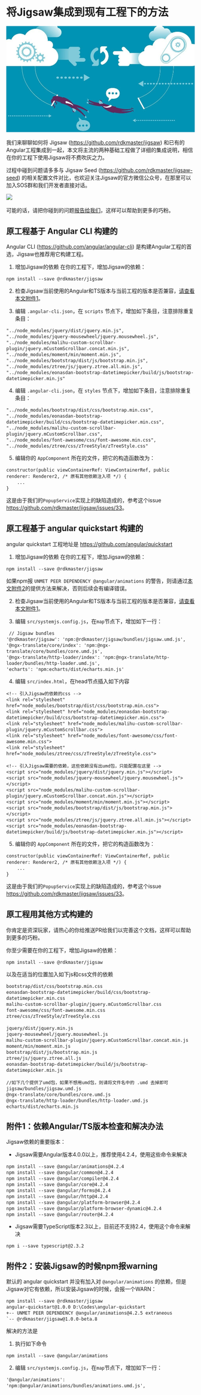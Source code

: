 
# 将Jigsaw集成到现有工程下的方法

![](title.jpg)

我们来聊聊如何将 Jigsaw (https://github.com/rdkmaster/jigsaw) 和已有的Angular工程集成到一起，本文将主流的两种基础工程做了详细的集成说明，相信在你的工程下使用Jigsaw将不费吹灰之力。

过程中碰到问题请多多与 Jigsaw Seed (<https://github.com/rdkmaster/jigsaw-seed>) 的相关配置文件对比，也欢迎关注Jigsaw的官方微信公众号，在那里可以加入SOS群和我们开发者直接对话。

![](image/qr-weixin.jpg)

可能的话，请把你碰到的问题[报告给我们](https://github.com/rdkmaster/jigsaw/issues/new)，这样可以帮助到更多的巧粉。

## 原工程基于 Angular CLI 构建的

Angular CLI (<https://github.com/angular/angular-cli>) 是构建Angular工程的首选，Jigsaw也推荐用它构建工程。

1. 增加Jigsaw的依赖
在你的工程下，增加Jigsaw的依赖：
```
npm install --save @rdkmaster/jigsaw
```

2. 检查Jigsaw当前使用的Angular和TS版本与当前工程的版本是否兼容，[请查看本文附件1](#ver-dep)。

3. 编辑 `.angular-cli.json`，在 `scripts` 节点下，增加如下条目，注意排除重复条目：
```
"../node_modules/jquery/dist/jquery.min.js",
"../node_modules/jquery-mousewheel/jquery.mousewheel.js",
"../node_modules/malihu-custom-scrollbar-plugin/jquery.mCustomScrollbar.concat.min.js",
"../node_modules/moment/min/moment.min.js",
"../node_modules/bootstrap/dist/js/bootstrap.min.js",
"../node_modules/ztree/js/jquery.ztree.all.min.js",
"../node_modules/eonasdan-bootstrap-datetimepicker/build/js/bootstrap-datetimepicker.min.js"
```

4. 编辑 `.angular-cli.json`，在 `styles` 节点下，增加如下条目，注意排除重复条目：
```
"../node_modules/bootstrap/dist/css/bootstrap.min.css",
"../node_modules/eonasdan-bootstrap-datetimepicker/build/css/bootstrap-datetimepicker.min.css",
"../node_modules/malihu-custom-scrollbar-plugin/jquery.mCustomScrollbar.css",
"../node_modules/font-awesome/css/font-awesome.min.css",
"../node_modules/ztree/css/zTreeStyle/zTreeStyle.css"
```

5. 编辑你的 `AppComponent` 所在的文件，把它的构造函数改为：
```
constructor(public viewContainerRef: ViewContainerRef, public renderer: Renderer2, /* 原有其他依赖注入项 */) {
    ...
}
```
这是由于我们的`PopupService`实现上的缺陷造成的，参考这个issue <https://github.com/rdkmaster/jigsaw/issues/33>。

## 原工程基于 angular quickstart 构建的

angular quickstart 工程地址是 <https://github.com/angular/quickstart>

1. 增加Jigsaw的依赖
在你的工程下，增加Jigsaw的依赖：
```
npm install --save @rdkmaster/jigsaw
```
如果npm报 `UNMET PEER DEPENDENCY @angular/animations` 的警告，则请通过[本文附件2](#peer-dep-warn)的提供方法来解决，否则后续会有编译错误。

2. 检查Jigsaw当前使用的Angular和TS版本与当前工程的版本是否兼容，[请查看本文附件1](#ver-dep)。

3. 编辑 `src/systemjs.config.js`，在`map`节点下，增加如下一行：
```
 // Jigsaw bundles
'@rdkmaster/jigsaw': 'npm:@rdkmaster/jigsaw/bundles/jigsaw.umd.js',
'@ngx-translate/core/index': 'npm:@ngx-translate/core/bundles/core.umd.js',
'@ngx-translate/http-loader/index': 'npm:@ngx-translate/http-loader/bundles/http-loader.umd.js',
'echarts': 'npm:echarts/dist/echarts.min.js'
```

4. 编辑 `src/index.html`，在head节点插入如下内容
```
<!-- 引入Jigsaw的依赖的css -->
<link rel="stylesheet" href="node_modules/bootstrap/dist/css/bootstrap.min.css">
<link rel="stylesheet" href="node_modules/eonasdan-bootstrap-datetimepicker/build/css/bootstrap-datetimepicker.min.css">
<link rel="stylesheet" href="node_modules/malihu-custom-scrollbar-plugin/jquery.mCustomScrollbar.css">
<link rel="stylesheet" href="node_modules/font-awesome/css/font-awesome.min.css">
<link rel="stylesheet" href="node_modules/ztree/css/zTreeStyle/zTreeStyle.css">

<!-- 引入Jigsaw需要的依赖，这些依赖没有出umd包，只能配置在这里 -->
<script src="node_modules/jquery/dist/jquery.min.js"></script>
<script src="node_modules/jquery-mousewheel/jquery.mousewheel.js"></script>
<script src="node_modules/malihu-custom-scrollbar-plugin/jquery.mCustomScrollbar.concat.min.js"></script>
<script src="node_modules/moment/min/moment.min.js"></script>
<script src="node_modules/bootstrap/dist/js/bootstrap.min.js"></script>
<script src="node_modules/ztree/js/jquery.ztree.all.min.js"></script>
<script src="node_modules/eonasdan-bootstrap-datetimepicker/build/js/bootstrap-datetimepicker.min.js"></script>
```

5. 编辑你的 `AppComponent` 所在的文件，把它的构造函数改为：
```
constructor(public viewContainerRef: ViewContainerRef, public renderer: Renderer2, /* 原有其他依赖注入项 */) {
    ...
}
```
这是由于我们的`PopupService`实现上的缺陷造成的，参考这个issue <https://github.com/rdkmaster/jigsaw/issues/33>。

## 原工程用其他方式构建的
你肯定是资深玩家，请热心的你给推送PR给我们以完善这个文档，这样可以帮助到更多的巧粉。

你至少需要在你的工程下，增加Jigsaw的依赖：
```
npm install --save @rdkmaster/jigsaw
```

以及在适当的位置加入如下js和css文件的依赖
```
bootstrap/dist/css/bootstrap.min.css
eonasdan-bootstrap-datetimepicker/build/css/bootstrap-datetimepicker.min.css
malihu-custom-scrollbar-plugin/jquery.mCustomScrollbar.css
font-awesome/css/font-awesome.min.css
ztree/css/zTreeStyle/zTreeStyle.css

jquery/dist/jquery.min.js
jquery-mousewheel/jquery.mousewheel.js
malihu-custom-scrollbar-plugin/jquery.mCustomScrollbar.concat.min.js
moment/min/moment.min.js
bootstrap/dist/js/bootstrap.min.js
ztree/js/jquery.ztree.all.js
eonasdan-bootstrap-datetimepicker/build/js/bootstrap-datetimepicker.min.js

//如下几个提供了umd包，如果不想用umd包，则请将文件名中的 .umd 去掉即可
jigsaw/bundles/jigsaw.umd.js
@ngx-translate/core/bundles/core.umd.js
@ngx-translate/http-loader/bundles/http-loader.umd.js
echarts/dist/echarts.min.js
```

<a name="ver-dep"></a>
## 附件1：依赖Angular/TS版本检查和解决办法
Jigsaw依赖的重要版本：
- Jigsaw需要Angular版本4.0.0以上，推荐使用4.2.4，使用这些命令来解决
```
npm install --save @angular/animations@4.2.4
npm install --save @angular/common@4.2.4
npm install --save @angular/compiler@4.2.4
npm install --save @angular/core@4.2.4
npm install --save @angular/forms@4.2.4
npm install --save @angular/http@4.2.4
npm install --save @angular/platform-browser@4.2.4
npm install --save @angular/platform-browser-dynamic@4.2.4
npm install --save @angular/router@4.2.4
```
- Jigsaw需要TypeScript版本2.3以上，目前还不支持2.4，使用这个命令来解决
```
npm i --save typescript@2.3.2
```

<a name="peer-dep-warn"></a>
## 附件2：安装Jigsaw的时候npm报warning
默认的 angular quickstart 并没有加入对 `@angular/animations` 的依赖，但是Jigsaw对它有依赖，所以安装Jigsaw的时候，会报一个WARN：
```
npm install --save @rdkmaster/jigsaw
angular-quickstart@1.0.0 D:\Codes\angular-quickstart
+-- UNMET PEER DEPENDENCY @angular/animations@4.2.5 extraneous
`-- @rdkmaster/jigsaw@1.0.0-beta.8
```

解决的方法是

1. 执行如下命令
```
npm install --save @angular/animations
```

2. 编辑 `src/systemjs.config.js`，在`map`节点下，增加如下一行：
```
'@angular/animations': 'npm:@angular/animations/bundles/animations.umd.js',
```